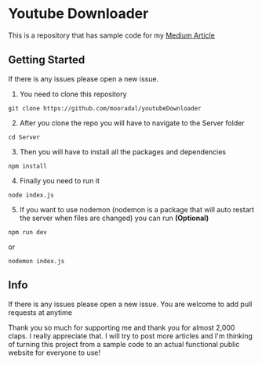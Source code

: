 # Youtube Downloader

This is a repository that has sample code for my [Medium Article](https://blog.usejournal.com/how-i-made-my-own-youtube-downloader-using-javascript-and-node-js-160b172f6e10)

## Getting Started

If there is any issues please open a new issue.

1. You need to clone this repository
```
git clone https://github.com/mooradal/youtubeDownloader
```

2. After you clone the repo you will have to navigate to the Server folder
```
cd Server
```

3. Then you will have to install all the packages and dependencies
```
npm install 
```

4. Finally you need to run it
```
node index.js
```

5. If you want to use nodemon (nodemon is a package that will auto restart the server when files are changed) you can run **(Optional)**

```
npm run dev
```
or
```
nodemon index.js
```

## Info

If there is any issues please open a new issue. You are welcome to add pull requests at anytime

Thank you so much for supporting me and thank you for almost 2,000 claps. I really appreciate that. I will try to post more articles and I'm thinking of turning this project from a sample code to an actual functional public website for everyone to use!
